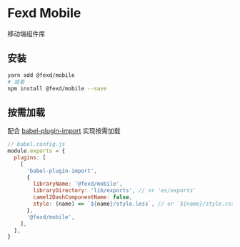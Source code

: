 # Fexd Mobile

移动端组件库

## 安装

```bash
yarn add @fexd/mobile
# 或者
npm install @fexd/mobile --save
```

## 按需加载

配合 [babel-plugin-import](https://github.com/ant-design/babel-plugin-import) 实现按需加载

```js
// babel.config.js
module.exports = {
  plugins: [
    [
      'babel-plugin-import',
      {
        libraryName: '@fexd/mobile',
        libraryDirectory: 'lib/exports', // or 'es/exports'
        camel2DashComponentName: false,
        style: (name) => `${name}/style.less`, // or `${name}/style.css`
      },
      '@fexd/mobile',
    ],
  ],
}
```

